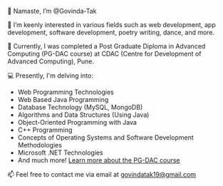 👋 Namaste, I’m @Govinda-Tak

👀 I’m keenly interested in various fields such as web development, app development, software development, poetry writing, dance, and more.

🌱 Currently, I was completed a Post Graduate Diploma in Advanced Computing (PG-DAC course) at CDAC (Centre for Development of Advanced Computing), Pune.

💻 Presently, I'm delving into:
   - Web Programming Technologies
   - Web Based Java Programming
   - Database Technology (MySQL, MongoDB)
   - Algorithms and Data Structures (Using Java)
   - Object-Oriented Programming with Java
   - C++ Programming
   - Concepts of Operating Systems and Software Development Methodologies
   - Microsoft .NET Technologies
   - And much more! [Learn more about the PG-DAC course](https://www.cdac.in/index.aspx?id=DAC&courseid=0)

📫 Feel free to contact me via email at govindatak19@gmail.com
